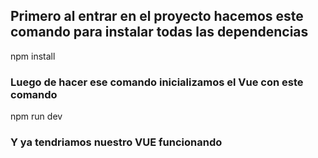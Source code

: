 ## Primero al entrar en el proyecto hacemos este comando para instalar todas las dependencias
npm install

### Luego de hacer ese comando inicializamos el Vue con este comando
npm run dev

### Y ya tendriamos nuestro VUE funcionando
